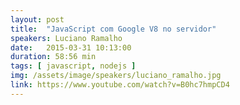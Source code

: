 ```yaml
---
layout: post
title:  "JavaScript com Google V8 no servidor"
speakers: Luciano Ramalho
date:   2015-03-31 10:13:00
duration: 58:56 min
tags: [ javascript, nodejs ]
img: /assets/image/speakers/luciano_ramalho.jpg
link: https://www.youtube.com/watch?v=B0hc7hmpCD4
---
```

